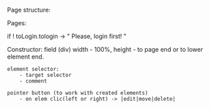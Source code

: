 Page structure:


Pages:

if ! toLogin.tologin -> " Please, login first! "


Constructor:
    field (div) width - 100%, height - to page end or to lower element end.

    element selector:
        - target selector
        - comment
    
    pointer button (to work with created elements)
        - on elem clic(left or right) -> |edit|move|delete|



